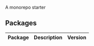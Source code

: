 A monorepo starter

## Packages

| Package       | Description       | Version        |
| ------------- | :---------------- |  :------------ |
